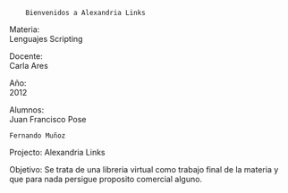         Bienvenidos a Alexandria Links

Materia:  
    Lenguajes Scripting

Docente:  
    Carla Ares

Año:      
    2012

Alumnos:  
    Juan Francisco Pose

    Fernando Muñoz

Projecto: 
    Alexandria Links

Objetivo: 
    Se trata de una libreria virtual como trabajo final de la materia y que para nada persigue proposito comercial alguno.
